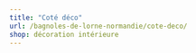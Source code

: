 ```yaml
---
title: "Coté déco"
url: /bagnoles-de-lorne-normandie/cote-deco/
shop: décoration intérieure
---
```

